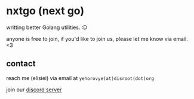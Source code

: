 # nxtgo (next go)

writting better Golang utilities. :D

anyone is free to join, if you'd like to join us, please let me know via email. <3

## contact

reach me (elisiei) via email at `yehorovye(at)disroot(dot)org`

join our [discord server](https://discord.gg/h35cWb4yMk)
